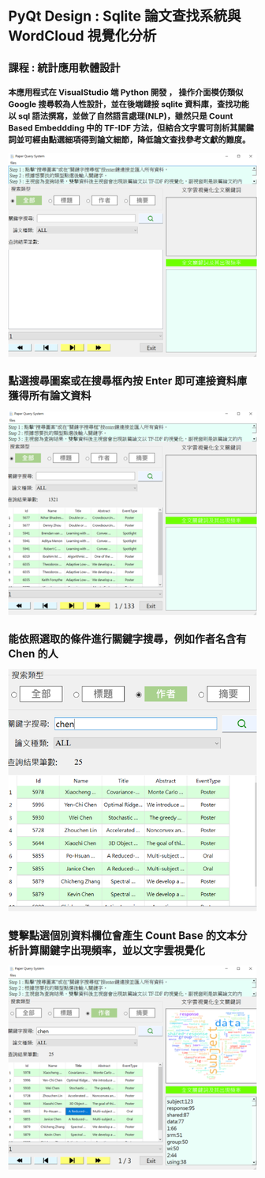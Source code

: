 # PyQt Design : Sqlite 論文查找系統與 WordCloud 視覺化分析
## 課程 : 統計應用軟體設計
### 本應用程式在 VisualStudio 端 Python 開發 ， 操作介面模仿類似 Google 搜尋較為人性設計，並在後端鏈接 sqlite 資料庫，查找功能以 sql 語法撰寫，並做了自然語言處理(NLP)，雖然只是 Count Based Embeddding 中的 TF-IDF 方法，但結合文字雲可剖析其關鍵詞並可經由點選細項得到論文細節，降低論文查找參考文獻的難度。
![img](https://github.com/YanChen0819/PyQt_design/blob/main/guide/Assignement2_ui_1.PNG)
## 點選搜尋圖案或在搜尋框內按 Enter 即可連接資料庫獲得所有論文資料 
![img](https://github.com/YanChen0819/PyQt_design/blob/main/guide/Assignement2_ui_2.PNG)
## 能依照選取的條件進行關鍵字搜尋，例如作者名含有 Chen 的人
![img](https://github.com/YanChen0819/PyQt_design/blob/main/guide/Assignement2_ui_3.PNG)
## 雙擊點選個別資料欄位會產生 Count Base 的文本分析計算關鍵字出現頻率，並以文字雲視覺化
![img](https://github.com/YanChen0819/PyQt_design/blob/main/guide/Assignement2_ui_4.PNG)
